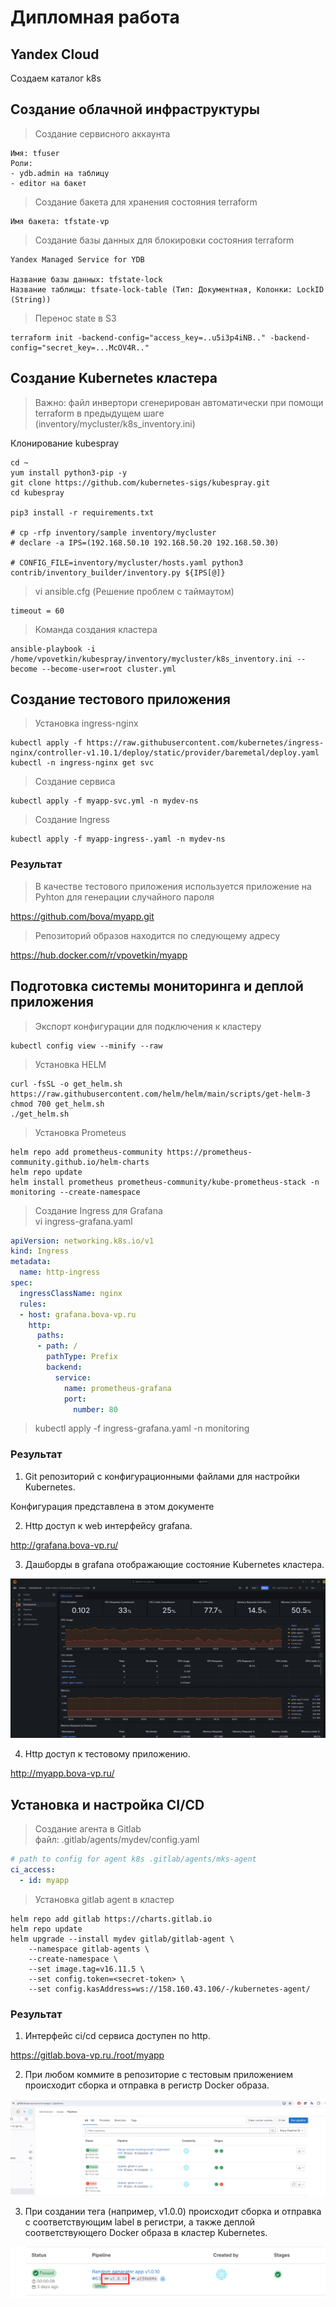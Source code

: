 # Дипломная работа


## Yandex Cloud

Создаем каталог k8s


## Создание облачной инфраструктуры

> Создание сервисного аккаунта

```
Имя: tfuser
Роли: 
- ydb.admin на таблицу
- editor на бакет
```

> Создание бакета для хранения состояния terraform

```
Имя бакета: tfstate-vp
```

> Создание базы данных для блокировки состояния terraform

```
Yandex Managed Service for YDB

Название базы данных: tfstate-lock
Название таблицы: tfsate-lock-table (Тип: Документная, Колонки: LockID (String))
```

> Перенос state в S3

```SH
terraform init -backend-config="access_key=..u5i3p4iNB.." -backend-config="secret_key=...McOV4R.."
```

## Создание Kubernetes кластера

> Важно: файл инвертори сгенерирован автоматически при помощи terraform в предыдущем шаге (inventory/mycluster/k8s_inventory.ini)

Клонирование kubespray

```SH
cd ~
yum install python3-pip -y
git clone https://github.com/kubernetes-sigs/kubespray.git
cd kubespray

pip3 install -r requirements.txt    

# cp -rfp inventory/sample inventory/mycluster
# declare -a IPS=(192.168.50.10 192.168.50.20 192.168.50.30)

# CONFIG_FILE=inventory/mycluster/hosts.yaml python3 contrib/inventory_builder/inventory.py ${IPS[@]}        
```

> vi ansible.cfg (Решение проблем с таймаутом)

```CONF
timeout = 60
```

> Команда создания кластера

```SH
ansible-playbook -i /home/vpovetkin/kubespray/inventory/mycluster/k8s_inventory.ini --become --become-user=root cluster.yml
```


## Создание тестового приложения

> Установка ingress-nginx

```SH
kubectl apply -f https://raw.githubusercontent.com/kubernetes/ingress-nginx/controller-v1.10.1/deploy/static/provider/baremetal/deploy.yaml
kubectl -n ingress-nginx get svc
```

> Создание сервиса

```SH
kubectl apply -f myapp-svc.yml -n mydev-ns
```

> Создание Ingress

```SH
kubectl apply -f myapp-ingress-.yaml -n mydev-ns
```

### Результат

> В качестве тестового приложения используется приложение на Pyhton для генерации случайного пароля

https://github.com/bova/myapp.git


> Репозиторий образов находится по следующему адресу

https://hub.docker.com/r/vpovetkin/myapp


## Подготовка cистемы мониторинга и деплой приложения

> Экспорт конфигурации для подключения к кластеру

```SH
kubectl config view --minify --raw
```


> Установка  HELM

```SH
curl -fsSL -o get_helm.sh https://raw.githubusercontent.com/helm/helm/main/scripts/get-helm-3
chmod 700 get_helm.sh
./get_helm.sh
```

> Установка Prometeus

```SH
helm repo add prometheus-community https://prometheus-community.github.io/helm-charts
helm repo update
helm install prometheus prometheus-community/kube-prometheus-stack -n monitoring --create-namespace
```

> Создание Ingress для Grafana  
vi ingress-grafana.yaml

```YAML
apiVersion: networking.k8s.io/v1
kind: Ingress
metadata:
  name: http-ingress
spec:
  ingressClassName: nginx
  rules: 
  - host: grafana.bova-vp.ru 
    http:
      paths:
      - path: /
        pathType: Prefix
        backend:
          service:
            name: prometheus-grafana
            port:
              number: 80
```		

> kubectl apply -f ingress-grafana.yaml -n monitoring

### Результат

1. Git репозиторий с конфигурационными файлами для настройки Kubernetes.

Конфигурация представлена в этом документе

2. Http доступ к web интерфейсу grafana.

http://grafana.bova-vp.ru/

3. Дашборды в grafana отображающие состояние Kubernetes кластера.

![diplom-task4-1](./screenshots/grafana_dashboard1.png)

4. Http доступ к тестовому приложению.

http://myapp.bova-vp.ru/


## Установка и настройка CI/CD


> Создание агента в Gitlab  
файл: .gitlab/agents/mydev/config.yaml

```YAML
# path to config for agent k8s .gitlab/agents/mks-agent
ci_access:
  - id: myapp
```

> Установка gitlab agent в кластер

```SH
helm repo add gitlab https://charts.gitlab.io
helm repo update
helm upgrade --install mydev gitlab/gitlab-agent \
    --namespace gitlab-agents \
    --create-namespace \
    --set image.tag=v16.11.5 \
    --set config.token=<secret-token> \
    --set config.kasAddress=ws://158.160.43.106/-/kubernetes-agent/
```


### Результат

1. Интерфейс ci/cd сервиса доступен по http.

https://gitlab.bova-vp.ru./root/myapp

2. При любом коммите в репозиторие с тестовым приложением происходит сборка и отправка в регистр Docker образа.

![diplom-task5-1](./screenshots/gitlab_pipeline_status.png)

3. При создании тега (например, v1.0.0) происходит сборка и отправка с соответствующим label в регистри, а также деплой соответствующего Docker образа в кластер Kubernetes.

![diplom-task5-2](./screenshots/gitlab_pipeline_status_with_tag.png)

